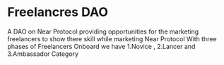 # Freelancres DAO

A DAO on Near Protocol providing opportunities for the marketing freelancers to show there skill while marketing Near Protocol 
With three phases of Freelancers Onboard we have 1.Novice , 2.Lancer and 3.Ambassador Category 

